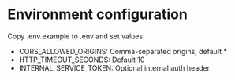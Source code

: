 # Environment configuration

Copy .env.example to .env and set values:
- CORS_ALLOWED_ORIGINS: Comma-separated origins, default *
- HTTP_TIMEOUT_SECONDS: Default 10
- INTERNAL_SERVICE_TOKEN: Optional internal auth header
